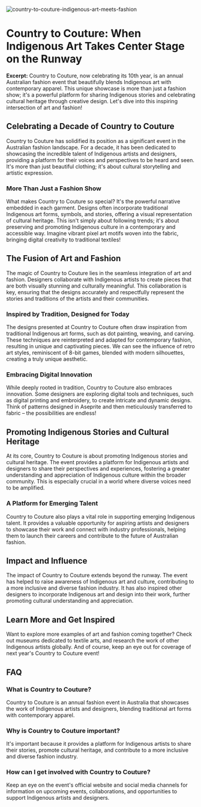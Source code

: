 ![country-to-couture-indigenous-art-meets-fashion](https://images.pexels.com/photos/33301614/pexels-photo-33301614.jpeg?auto=compress&cs=tinysrgb&fit=crop&h=627&w=1200)

# Country to Couture: When Indigenous Art Takes Center Stage on the Runway

**Excerpt:** Country to Couture, now celebrating its 10th year, is an annual Australian fashion event that beautifully blends Indigenous art with contemporary apparel. This unique showcase is more than just a fashion show; it's a powerful platform for sharing Indigenous stories and celebrating cultural heritage through creative design. Let's dive into this inspiring intersection of art and fashion!

## Celebrating a Decade of Country to Couture

Country to Couture has solidified its position as a significant event in the Australian fashion landscape. For a decade, it has been dedicated to showcasing the incredible talent of Indigenous artists and designers, providing a platform for their voices and perspectives to be heard and seen. It's more than just beautiful clothing; it's about cultural storytelling and artistic expression.

### More Than Just a Fashion Show

What makes Country to Couture so special? It's the powerful narrative embedded in each garment. Designs often incorporate traditional Indigenous art forms, symbols, and stories, offering a visual representation of cultural heritage. This isn't simply about following trends; it's about preserving and promoting Indigenous culture in a contemporary and accessible way. Imagine vibrant pixel art motifs woven into the fabric, bringing digital creativity to traditional textiles!

## The Fusion of Art and Fashion

The magic of Country to Couture lies in the seamless integration of art and fashion. Designers collaborate with Indigenous artists to create pieces that are both visually stunning and culturally meaningful. This collaboration is key, ensuring that the designs accurately and respectfully represent the stories and traditions of the artists and their communities.

### Inspired by Tradition, Designed for Today

The designs presented at Country to Couture often draw inspiration from traditional Indigenous art forms, such as dot painting, weaving, and carving. These techniques are reinterpreted and adapted for contemporary fashion, resulting in unique and captivating pieces. We can see the influence of retro art styles, reminiscent of 8-bit games, blended with modern silhouettes, creating a truly unique aesthetic.

### Embracing Digital Innovation

While deeply rooted in tradition, Country to Couture also embraces innovation. Some designers are exploring digital tools and techniques, such as digital printing and embroidery, to create intricate and dynamic designs. Think of patterns designed in Aseprite and then meticulously transferred to fabric – the possibilities are endless!

## Promoting Indigenous Stories and Cultural Heritage

At its core, Country to Couture is about promoting Indigenous stories and cultural heritage. The event provides a platform for Indigenous artists and designers to share their perspectives and experiences, fostering a greater understanding and appreciation of Indigenous culture within the broader community. This is especially crucial in a world where diverse voices need to be amplified.

### A Platform for Emerging Talent

Country to Couture also plays a vital role in supporting emerging Indigenous talent. It provides a valuable opportunity for aspiring artists and designers to showcase their work and connect with industry professionals, helping them to launch their careers and contribute to the future of Australian fashion.

## Impact and Influence

The impact of Country to Couture extends beyond the runway. The event has helped to raise awareness of Indigenous art and culture, contributing to a more inclusive and diverse fashion industry. It has also inspired other designers to incorporate Indigenous art and design into their work, further promoting cultural understanding and appreciation.

## Learn More and Get Inspired

Want to explore more examples of art and fashion coming together? Check out museums dedicated to textile arts, and research the work of other Indigenous artists globally. And of course, keep an eye out for coverage of next year's Country to Couture event!

## FAQ

### What is Country to Couture?

Country to Couture is an annual fashion event in Australia that showcases the work of Indigenous artists and designers, blending traditional art forms with contemporary apparel.

### Why is Country to Couture important?

It's important because it provides a platform for Indigenous artists to share their stories, promote cultural heritage, and contribute to a more inclusive and diverse fashion industry.

### How can I get involved with Country to Couture?

Keep an eye on the event's official website and social media channels for information on upcoming events, collaborations, and opportunities to support Indigenous artists and designers.